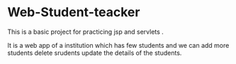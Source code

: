 # Web-Student-teacker

This is a basic project for practicing jsp and servlets .

It is a web app of a institution which has few students and we can add more students delete srudents update the details of the students.

